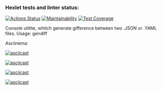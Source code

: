### Hexlet tests and linter status:
[![Actions Status](https://github.com/Boristhblade/frontend-project-lvl2/workflows/hexlet-check/badge.svg)](https://github.com/Boristhblade/frontend-project-lvl2/actions)
[![Maintainability](https://api.codeclimate.com/v1/badges/2b36c9f376b3582f4b8c/maintainability)](https://codeclimate.com/github/Boristhblade/frontend-project-lvl2/maintainability)
[![Test Coverage](https://api.codeclimate.com/v1/badges/2b36c9f376b3582f4b8c/test_coverage)](https://codeclimate.com/github/Boristhblade/frontend-project-lvl2/test_coverage)

Console utitite, whitch generate gifference between two .JSON or .YAML files.
Usage:
    gendiff <file1path> <file2path>

Asciinema:

  [![asciicast](https://asciinema.org/a/ryokilv6Ml23D4YOXEBGnvOn3.png)](https://asciinema.org/a/ryokilv6Ml23D4YOXEBGnvOn3)
  
  [![asciicast](https://asciinema.org/a/2b0SDRf9LaBv00o2wRIaGcwXP.png)](https://asciinema.org/a/ryokilv6Ml23D4YOXEBGnvOn3)
  
  [![asciicast](https://asciinema.org/a/DTbNtP18Yj9sllVSsZWHZQ8uw.png)](https://asciinema.org/a/ryokilv6Ml23D4YOXEBGnvOn3)
  
  [![asciicast](https://asciinema.org/a/tXvmDrrdf2m6GEmhYm4S153oW.png)](https://asciinema.org/a/ryokilv6Ml23D4YOXEBGnvOn3)
  




